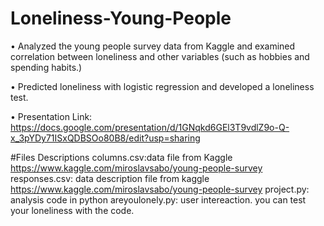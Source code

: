 # Loneliness-Young-People
•	Analyzed the young people survey data from Kaggle and examined correlation between loneliness and other variables 
(such as hobbies and spending habits.)

•	Predicted loneliness with logistic regression and developed a loneliness test.

•	Presentation Link: https://docs.google.com/presentation/d/1GNqkd6GEl3T9vdlZ9o-Q-x_3pYDy71ISxQDBSOo80B8/edit?usp=sharing

#Files Descriptions
columns.csv:data file from Kaggle https://www.kaggle.com/miroslavsabo/young-people-survey
responses.csv: data description file from kaggle https://www.kaggle.com/miroslavsabo/young-people-survey
project.py: analysis code in python
areyoulonely.py: user intereaction. you can test your loneliness with the code.
